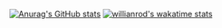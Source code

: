 
[![Anurag's GitHub stats](https://github-readme-stats.vercel.app/api?username=beogip&count_private=true&show_icons=true&theme=vue-dark)](https://github.com/anuraghazra/github-readme-stats)
[![willianrod's wakatime stats](https://github-readme-stats.vercel.app/api/wakatime?username=Beogip&layout=compact)](https://github.com/anuraghazra/github-readme-stats)
